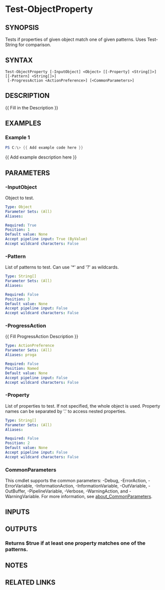 ﻿---
external help file: AzureDevOpsApi-help.xml
Module Name: AzureDevOpsApi
online version:
schema: 2.0.0
---

# Test-ObjectProperty

## SYNOPSIS
Tests if properties of given object match one of given patterns.
Uses Test-String for comparison.

## SYNTAX

```
Test-ObjectProperty [-InputObject] <Object> [[-Property] <String[]>] [[-Pattern] <String[]>]
 [-ProgressAction <ActionPreference>] [<CommonParameters>]
```

## DESCRIPTION
{{ Fill in the Description }}

## EXAMPLES

### Example 1
```powershell
PS C:\> {{ Add example code here }}
```

{{ Add example description here }}

## PARAMETERS

### -InputObject
Object to test.

```yaml
Type: Object
Parameter Sets: (All)
Aliases:

Required: True
Position: 1
Default value: None
Accept pipeline input: True (ByValue)
Accept wildcard characters: False
```

### -Pattern
List of patterns to test.
Can use '*' and '?' as wildcards.

```yaml
Type: String[]
Parameter Sets: (All)
Aliases:

Required: False
Position: 3
Default value: None
Accept pipeline input: False
Accept wildcard characters: False
```

### -ProgressAction
{{ Fill ProgressAction Description }}

```yaml
Type: ActionPreference
Parameter Sets: (All)
Aliases: proga

Required: False
Position: Named
Default value: None
Accept pipeline input: False
Accept wildcard characters: False
```

### -Property
List of properties to test.
If not specified, the whole object is used.
Property names can be separated by '.' to access nested properties.

```yaml
Type: String[]
Parameter Sets: (All)
Aliases:

Required: False
Position: 2
Default value: None
Accept pipeline input: False
Accept wildcard characters: False
```

### CommonParameters
This cmdlet supports the common parameters: -Debug, -ErrorAction, -ErrorVariable, -InformationAction, -InformationVariable, -OutVariable, -OutBuffer, -PipelineVariable, -Verbose, -WarningAction, and -WarningVariable. For more information, see [about_CommonParameters](http://go.microsoft.com/fwlink/?LinkID=113216).

## INPUTS

## OUTPUTS

### Returns $true if at least one property matches one of the patterns.
## NOTES

## RELATED LINKS
